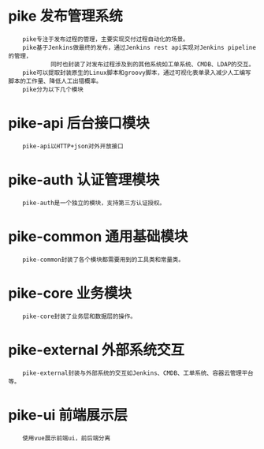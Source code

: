 # pike  发布管理系统
        pike专注于发布过程的管理，主要实现交付过程自动化的场景。
        pike基于Jenkins做最终的发布，通过Jenkins rest api实现对Jenkins pipeline的管理，
                同时也封装了对发布过程涉及到的其他系统如工单系统、CMDB、LDAP的交互。
        pike可以提取封装原生的Linux脚本和groovy脚本，通过可视化表单录入减少人工编写脚本的工作量、降低人工出错概率。
        pike分为以下几个模块
# pike-api    后台接口模块
        pike-api以HTTP+json对外开放接口
# pike-auth   认证管理模块
        pike-auth是一个独立的模块，支持第三方认证授权。
# pike-common   通用基础模块
        pike-common封装了各个模块都需要用到的工具类和常量类。
# pike-core     业务模块
        pike-core封装了业务层和数据层的操作。
# pike-external     外部系统交互
        pike-external封装与外部系统的交互如Jenkins、CMDB、工单系统、容器云管理平台等。
# pike-ui      前端展示层
        使用vue展示前端ui，前后端分离
